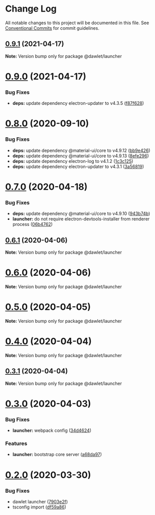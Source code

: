 # Change Log

All notable changes to this project will be documented in this file.
See [Conventional Commits](https://conventionalcommits.org) for commit guidelines.

## [0.9.1](https://github.com/dawlet-team/dawlet-poc/compare/v0.9.0...v0.9.1) (2021-04-17)

**Note:** Version bump only for package @dawlet/launcher





# [0.9.0](https://github.com/dawlet-team/dawlet-poc/compare/v0.8.0...v0.9.0) (2021-04-17)


### Bug Fixes

* **deps:** update dependency electron-updater to v4.3.5 ([f87f628](https://github.com/dawlet-team/dawlet-poc/commit/f87f62880f0002bcc4fa4815534c4d59ea29a4a0))





# [0.8.0](https://github.com/dawlet-team/dawlet-poc/compare/v0.7.0...v0.8.0) (2020-09-10)


### Bug Fixes

* **deps:** update dependency @material-ui/core to v4.9.12 ([bb9e426](https://github.com/dawlet-team/dawlet-poc/commit/bb9e426d29e332864140574b785597bbb1ed75c5))
* **deps:** update dependency @material-ui/core to v4.9.13 ([8efe296](https://github.com/dawlet-team/dawlet-poc/commit/8efe296aae426ba329a41608ede9e7d5813e1d06))
* **deps:** update dependency electron-log to v4.1.2 ([1c3c125](https://github.com/dawlet-team/dawlet-poc/commit/1c3c1258892bbbca86f7a8f77ca8b9e807fd5336))
* **deps:** update dependency electron-updater to v4.3.1 ([3a56819](https://github.com/dawlet-team/dawlet-poc/commit/3a56819e3c57459d98b9ca99fd9b7659c69d0000))





# [0.7.0](https://github.com/dawlet-team/dawlet-poc/compare/v0.6.3...v0.7.0) (2020-04-18)


### Bug Fixes

* **deps:** update dependency @material-ui/core to v4.9.10 ([943b74b](https://github.com/dawlet-team/dawlet-poc/commit/943b74bfb17918b8871939da9ca57ede76a1e502))
* **launcher:** do not require electron-devtools-installer from renderer process ([06b4762](https://github.com/dawlet-team/dawlet-poc/commit/06b47620900d20b19874654f319e6608d63df9ff))





## [0.6.1](https://github.com/dawlet-team/dawlet-poc/compare/v0.6.0...v0.6.1) (2020-04-06)

**Note:** Version bump only for package @dawlet/launcher





# [0.6.0](https://github.com/dawlet-team/dawlet-poc/compare/v0.5.0...v0.6.0) (2020-04-06)

**Note:** Version bump only for package @dawlet/launcher





# [0.5.0](https://github.com/dawlet-team/dawlet-poc/compare/v0.4.0...v0.5.0) (2020-04-05)

**Note:** Version bump only for package @dawlet/launcher





# [0.4.0](https://github.com/dawlet-team/dawlet-poc/compare/v0.3.1...v0.4.0) (2020-04-04)

**Note:** Version bump only for package @dawlet/launcher





## [0.3.1](https://github.com/dawlet-team/dawlet-poc/compare/v0.3.0...v0.3.1) (2020-04-04)

**Note:** Version bump only for package @dawlet/launcher





# [0.3.0](https://github.com/dawlet-team/dawlet-poc/compare/v0.2.0...v0.3.0) (2020-04-03)


### Bug Fixes

* **launcher:** webpack config ([34d4624](https://github.com/dawlet-team/dawlet-poc/commit/34d46245d2938c5a3cab8a9b012bf4fd94edb160))


### Features

* **launcher:** bootstrap core server ([a68da97](https://github.com/dawlet-team/dawlet-poc/commit/a68da97eff3b833426735929f858b91c12a70f95))





# [0.2.0](https://github.com/dawlet-team/dawlet-poc/compare/v0.1.0...v0.2.0) (2020-03-30)


### Bug Fixes

* dawlet launcher ([7903e2f](https://github.com/dawlet-team/dawlet-poc/commit/7903e2fefac8133858d491b9009f93d33649dd38))
* tsconfig import ([df59a86](https://github.com/dawlet-team/dawlet-poc/commit/df59a861a45d9a7b87896bb1440a55945677ea57))
